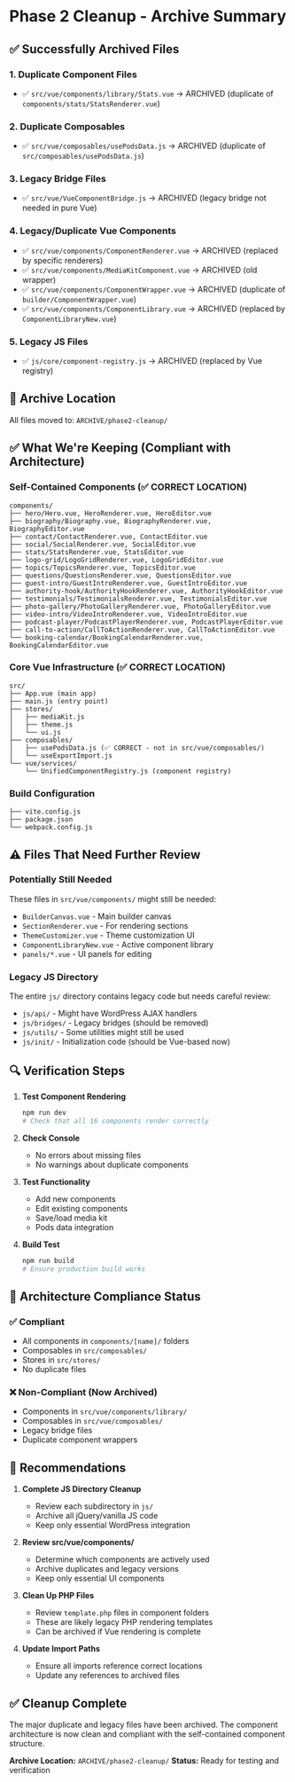 # Phase 2 Cleanup - Archive Summary

## ✅ Successfully Archived Files

### 1. **Duplicate Component Files** 
- ✅ `src/vue/components/library/Stats.vue` → ARCHIVED (duplicate of `components/stats/StatsRenderer.vue`)

### 2. **Duplicate Composables**
- ✅ `src/vue/composables/usePodsData.js` → ARCHIVED (duplicate of `src/composables/usePodsData.js`)

### 3. **Legacy Bridge Files**
- ✅ `src/vue/VueComponentBridge.js` → ARCHIVED (legacy bridge not needed in pure Vue)

### 4. **Legacy/Duplicate Vue Components**
- ✅ `src/vue/components/ComponentRenderer.vue` → ARCHIVED (replaced by specific renderers)
- ✅ `src/vue/components/MediaKitComponent.vue` → ARCHIVED (old wrapper)
- ✅ `src/vue/components/ComponentWrapper.vue` → ARCHIVED (duplicate of `builder/ComponentWrapper.vue`)
- ✅ `src/vue/components/ComponentLibrary.vue` → ARCHIVED (replaced by `ComponentLibraryNew.vue`)

### 5. **Legacy JS Files**
- ✅ `js/core/component-registry.js` → ARCHIVED (replaced by Vue registry)

## 📁 Archive Location
All files moved to: `ARCHIVE/phase2-cleanup/`

## ✅ What We're Keeping (Compliant with Architecture)

### Self-Contained Components (✅ CORRECT LOCATION)
```
components/
├── hero/Hero.vue, HeroRenderer.vue, HeroEditor.vue
├── biography/Biography.vue, BiographyRenderer.vue, BiographyEditor.vue
├── contact/ContactRenderer.vue, ContactEditor.vue
├── social/SocialRenderer.vue, SocialEditor.vue
├── stats/StatsRenderer.vue, StatsEditor.vue
├── logo-grid/LogoGridRenderer.vue, LogoGridEditor.vue
├── topics/TopicsRenderer.vue, TopicsEditor.vue
├── questions/QuestionsRenderer.vue, QuestionsEditor.vue
├── guest-intro/GuestIntroRenderer.vue, GuestIntroEditor.vue
├── authority-hook/AuthorityHookRenderer.vue, AuthorityHookEditor.vue
├── testimonials/TestimonialsRenderer.vue, TestimonialsEditor.vue
├── photo-gallery/PhotoGalleryRenderer.vue, PhotoGalleryEditor.vue
├── video-intro/VideoIntroRenderer.vue, VideoIntroEditor.vue
├── podcast-player/PodcastPlayerRenderer.vue, PodcastPlayerEditor.vue
├── call-to-action/CallToActionRenderer.vue, CallToActionEditor.vue
└── booking-calendar/BookingCalendarRenderer.vue, BookingCalendarEditor.vue
```

### Core Vue Infrastructure (✅ CORRECT LOCATION)
```
src/
├── App.vue (main app)
├── main.js (entry point)
├── stores/
│   ├── mediaKit.js
│   ├── theme.js
│   └── ui.js
├── composables/
│   ├── usePodsData.js (✅ CORRECT - not in src/vue/composables/)
│   └── useExportImport.js
└── vue/services/
    └── UnifiedComponentRegistry.js (component registry)
```

### Build Configuration
```
├── vite.config.js
├── package.json
└── webpack.config.js
```

## ⚠️ Files That Need Further Review

### Potentially Still Needed
These files in `src/vue/components/` might still be needed:
- `BuilderCanvas.vue` - Main builder canvas
- `SectionRenderer.vue` - For rendering sections
- `ThemeCustomizer.vue` - Theme customization UI
- `ComponentLibraryNew.vue` - Active component library
- `panels/*.vue` - UI panels for editing

### Legacy JS Directory
The entire `js/` directory contains legacy code but needs careful review:
- `js/api/` - Might have WordPress AJAX handlers
- `js/bridges/` - Legacy bridges (should be removed)
- `js/utils/` - Some utilities might still be used
- `js/init/` - Initialization code (should be Vue-based now)

## 🔍 Verification Steps

1. **Test Component Rendering**
   ```bash
   npm run dev
   # Check that all 16 components render correctly
   ```

2. **Check Console**
   - No errors about missing files
   - No warnings about duplicate components

3. **Test Functionality**
   - Add new components
   - Edit existing components
   - Save/load media kit
   - Pods data integration

4. **Build Test**
   ```bash
   npm run build
   # Ensure production build works
   ```

## 🎯 Architecture Compliance Status

### ✅ Compliant
- All components in `components/[name]/` folders
- Composables in `src/composables/`
- Stores in `src/stores/`
- No duplicate files

### ❌ Non-Compliant (Now Archived)
- Components in `src/vue/components/library/`
- Composables in `src/vue/composables/`
- Legacy bridge files
- Duplicate component wrappers

## 📝 Recommendations

1. **Complete JS Directory Cleanup**
   - Review each subdirectory in `js/`
   - Archive all jQuery/vanilla JS code
   - Keep only essential WordPress integration

2. **Review src/vue/components/**
   - Determine which components are actively used
   - Archive duplicates and legacy versions
   - Keep only essential UI components

3. **Clean Up PHP Files**
   - Review `template.php` files in component folders
   - These are likely legacy PHP rendering templates
   - Can be archived if Vue rendering is complete

4. **Update Import Paths**
   - Ensure all imports reference correct locations
   - Update any references to archived files

## ✅ Cleanup Complete

The major duplicate and legacy files have been archived. The component architecture is now clean and compliant with the self-contained component structure.

**Archive Location:** `ARCHIVE/phase2-cleanup/`
**Status:** Ready for testing and verification
